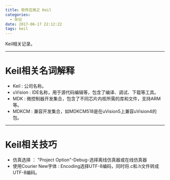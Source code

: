 ```yaml
---
title: 软件应用之 Keil
categories:
  - 杂记
date: 2017-06-17 22:12:22
tags: keil
---
```



Keil相关记录。

<!-- more -->

---
# Keil相关名词解释
 * Keil 	: 公司名称。
 * uVision 	: IDE名称，用于源代码编辑等，包含了编译、调试、下载等工具。
 * MDK 		: 微控制器开发集合，包含了不同芯片内核所需的库和文件，支持ARM等。
 * MDKCM 	: 兼容开发集合，如MDKCM518是在uVision5上兼容uVision4的包。


---
# Keil相关技巧
 - 仿真选择 ： "Project Option"-Debug-选择离线仿真器或在线仿真器
 - 使用Courier New字体 : Encoding选择UTF-8编码，同时将.c和.h文件转成UTF-8编码。

